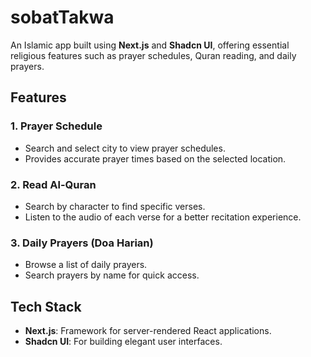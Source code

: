 # sobatTakwa

An Islamic app built using **Next.js** and **Shadcn UI**, offering essential religious features such as prayer schedules, Quran reading, and daily prayers.

## Features

### 1. **Prayer Schedule**
   - Search and select city to view prayer schedules.
   - Provides accurate prayer times based on the selected location.

### 2. **Read Al-Quran**
   - Search by character to find specific verses.
   - Listen to the audio of each verse for a better recitation experience.

### 3. **Daily Prayers (Doa Harian)**
   - Browse a list of daily prayers.
   - Search prayers by name for quick access.

## Tech Stack
- **Next.js**: Framework for server-rendered React applications.
- **Shadcn UI**: For building elegant user interfaces.
